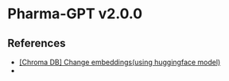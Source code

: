 # Pharma-GPT v2.0.0

## References

- [[Chroma DB] Change embeddings(using huggingface model)](https://parkeunsang.github.io/blog/python/2023/12/20/chroma-db-change-embeddingsuse-huggingface-model.html)
- 